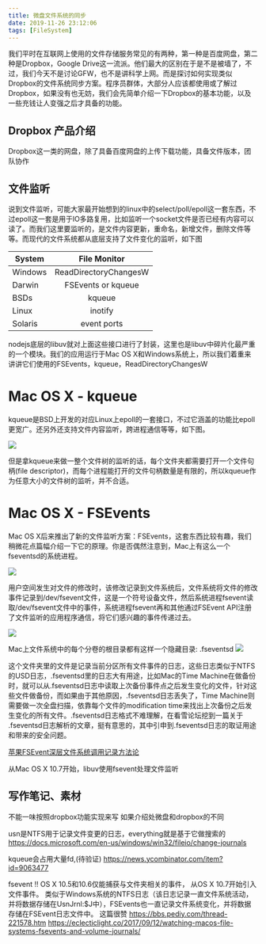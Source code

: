 ```yaml
---
title: 微盘文件系统的同步
date: 2019-11-26 23:12:06
tags: [FileSystem]
---
```


我们平时在互联网上使用的文件存储服务常见的有两种，第一种是百度网盘，第二种是Dropbox，Google Drive这一流派。他们最大的区别在于是不是被墙了，不过，我们今天不是讨论GFW，也不是讲科学上网。而是探讨如何实现类似Dropbox的文件系统同步方案。程序员群体，大部分人应该都使用或了解过Dropbox，如果没有也无妨，我们会先简单介绍一下Dropbox的基本功能，以及一些充钱让人变强之后才具备的功能。   




## Dropbox 产品介绍

Dropbox这一类的网盘，除了具备百度网盘的上传下载功能，具备文件版本，团队协作


## 文件监听

说到文件监听，可能大家最开始想到的linux中的select/poll/epoll这一套东西，不过epoll这一套是用于IO多路复用，比如监听一个socket文件是否已经有内容可以读了。而我们这里要监听的，是文件内容更新，重命名，新增文件，删除文件等等。而现代的文件系统都从底层支持了文件变化的监听，如下图

|       System     | File Monitor     |
| ---------- | :-----------: |
| Windows     |  ReadDirectoryChangesW     |
| Darwin     | FSEvents or kqueue     |
| BSDs     |  kqueue     |
| Linux     |  inotify     |
| Solaris     |  event ports     |

nodejs底层的libuv就对上面这些接口进行了封装，这里也是libuv中碎片化最严重的一个模块。我们的应用运行于Mac OS X和Windows系统上，所以我们着重来讲讲它们使用的FSEvents，kqueue，ReadDirectoryChangesW

# Mac OS X - kqueue
kqueue是BSD上开发的对应Linux上epoll的一套接口，不过它涵盖的功能比epoll更宽广。还另外还支持文件内容监听，跨进程通信等等，如下图。

![](/images/wedrive_kqueue.png)

但是拿kqueue来做一整个文件树的监听的话，每个文件夹都需要打开一个文件句柄(file descriptor)，而每个进程能打开的文件句柄数量是有限的，所以kqueue作为任意大小的文件树的监听，并不合适。

# Mac OS X - FSEvents
Mac OS X后来推出了新的文件监听方案：FSEvents，这套东西比较有趣，我们稍微花点篇幅介绍一下它的原理。你是否偶然注意到，Mac上有这么一个fseventsd的系统进程。

![](/images/wedrive_fsevent01.png)

用户空间发生对文件的修改时，该修改记录到文件系统后，文件系统将文件的修改事件记录到/dev/fsevent文件，这是一个符号设备文件，然后系统进程fsevent读取/dev/fsevent文件中的事件，系统进程fsevent再和其他通过FSEvent API注册了文件监听的应用程序通信，将它们感兴趣的事件传递过去。

![](/images/wedrive_fsevents.png)

Mac上文件系统中的每个分卷的根目录都有这样一个隐藏目录: .fseventsd
![](/images/wedrive_fsevent02.png)

这个文件夹里的文件是记录当前分区所有文件事件的日志，这些日志类似于NTFS 的USD日志，.fseventsd里的日志大有用途，比如Mac的Time Machine在做备份时，就可以从.fseventsd日志中读取上次备份事件点之后发生变化的文件，针对这些文件做备份，而如果由于其他原因，.fseventsd日志丢失了，Time Machine则需要做一次全盘扫描，依靠每个文件的modification time来找出上次备份之后发生变化的所有文件。.fseventsd日志格式不难理解，在看雪论坛挖到一篇关于
.fseventsd日志解析的文章，挺有意思的，其中引申到.fseventsd日志的取证用途和带来的安全问题。

[苹果FSEvent深层文件系统调用记录方法论](https://bbs.pediy.com/thread-221578.htm)

<!-- inotify on Linux, FSEvents on Darwin, kqueue on BSDs, ReadDirectoryChangesW on Windows, event ports on Solaris, unsupported on Cygwin -->

从Mac OS X 10.7开始，libuv使用fsevent处理文件监听



## 写作笔记、素材
不能一味按照dropbox功能实现来写
如果介绍处微盘和dropbox的不同

usn是NTFS用于记录文件变更的日志，everything就是基于它做搜索的
https://docs.microsoft.com/en-us/windows/win32/fileio/change-journals

kqueue会占用大量fd,(待验证)
https://news.ycombinator.com/item?id=9063477


fsevent !!
OS X 10.5和10.6仅能捕获与文件夹相关的事件， 从OS X 10.7开始引入文件事件。 类似于Windows系统的NTFS日志（该日志记录一直文件系统活动，并将数据存储在UsnJrnl:$J中），FSEvents也一直记录文件系统变化，并将数据存储在FSEvent日志文件中。
这篇很赞
https://bbs.pediy.com/thread-221578.htm
https://eclecticlight.co/2017/09/12/watching-macos-file-systems-fsevents-and-volume-journals/